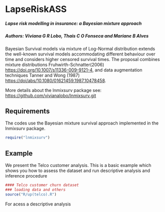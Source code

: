 
<!-- README.md is generated from README.Rmd. Please edit that file -->

# LapseRiskASS

##### Lapse risk modelling in insurance: a Bayesian mixture approach

##### Authors: Viviana G R Lobo, Thais C O Fonseca and Mariane B Alves

Bayesian Survival models via mixture of Log-Normal distribution extends
the well-known survival models accommodating different behaviour over
time and considers higher censored survival times. The proposal combines
mixture distributions Fruhwirth-Schnatter(2006)
<https://doi.org/10.1007/s11336-009-9121-4>, and data augmentation
techniques Tanner and Wong (1987)
<https://doi/abs/10.1080/01621459.1987.10478458>.

More details about the lnmixsurv package see:
<https://github.com/vivianalobo/lnmixsurv.git>

## Requirements

The codes use the Bayesian mixture survival approach implemented in the
lnmixsurv package.

``` r
require("lnmixsurv")
```

## Example

We present the Telco customer analysis. This is a basic example which
shows you how to assess the dataset and run descriptive analysis and
inference procedure

``` r
#### Telco customer churn dataset 
### loading data and others
source("R/up(telco).R")
```

For acess a descriptive analysis
